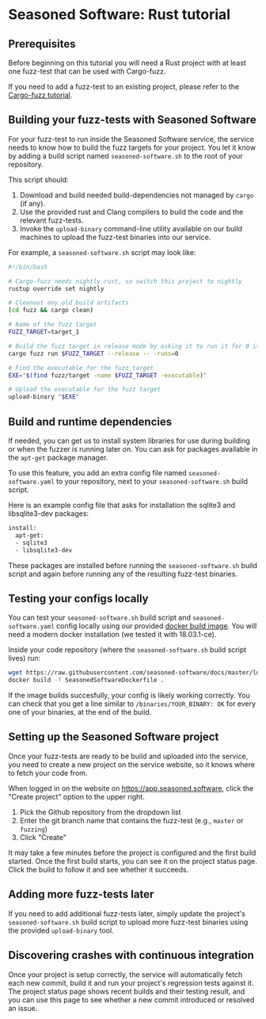 # Seasoned Software: Rust tutorial

## Prerequisites

Before beginning on this tutorial you will need a Rust project with at least one fuzz-test that can be used with Cargo-fuzz.

If you need to add a fuzz-test to an existing project, please refer to the [Cargo-fuzz tutorial](https://rust-fuzz.github.io/book/cargo-fuzz).

## Building your fuzz-tests with Seasoned Software

For your fuzz-test to run inside the Seasoned Software service, the service needs to know how to build the fuzz targets for your project. You let it know by adding a build script named `seasoned-software.sh` to the root of your repository.

This script should:
1. Download and build needed build-dependencies not managed by `cargo` (if any).
1. Use the provided rust and Clang compilers to build the code and the relevant fuzz-tests.
1. Invoke the `upload-binary` command-line utility available on our build machines to upload the fuzz-test binaries into our service.

For example, a `seasoned-software.sh` script may look like:

```.sh
#!/bin/bash

# Cargo-fuzz needs nightly rust, so switch this project to nightly
rustup override set nightly

# Cleanout any old build artifacts
(cd fuzz && cargo clean)

# Name of the fuzz target
FUZZ_TARGET=target_1

# Build the fuzz target in release mode by asking it to run it for 0 iterations
cargo fuzz run $FUZZ_TARGET --release -- -runs=0

# Find the executable for the fuzz target
EXE="$(find fuzz/target -name $FUZZ_TARGET -executable)"

# Upload the executable for the fuzz target
upload-binary "$EXE"
```
## Build and runtime dependencies

If needed, you can get us to install system libraries for use during building or when the fuzzer is running later on. You can ask for packages available in the `apt-get` package manager.

To use this feature, you add an extra config file named `seasoned-software.yaml` to your repository, next to your `seasoned-software.sh` build script.

Here is an example config file that asks for installation the sqlite3 and libsqlite3-dev packages:
```sh
install:
  apt-get:
  - sqlite3
  - libsqlite3-dev
```

These packages are installed before running the `seasoned-software.sh` build script and again before running any of the resulting fuzz-test binaries.

## Testing your configs locally

You can test your `seasoned-software.sh` build script and `seasoned-software.yaml` config locally using our provided [docker build image](https://hub.docker.com/r/seasonedsoftware/builder/). You will need a modern docker installation (we tested it with 18.03.1-ce).

Inside your code repository (where the `seasoned-software.sh` build script lives) run:
```sh
wget https://raw.githubusercontent.com/seasoned-software/docs/master/local-checks/SeasonedSoftwareDockerfile
docker build -f SeasonedSoftwareDockerfile .
```

If the image builds succesfully, your config is likely working correctly. You can check that you get a line similar to `/binaries/YOUR_BINARY: OK` for every one of your binaries, at the end of the build.

## Setting up the Seasoned Software project

Once your fuzz-tests are ready to be build and uploaded into the service, you need to create a new project on the service website, so it knows where to fetch your code from.

When logged in on the website on <https://app.seasoned.software>, click the "Create project" option to the upper right.

1. Pick the Github repository from the dropdown list
1. Enter the git branch name that contains the fuzz-test (e.g., `master` or `fuzzing`)
1. Click "Create"

It may take a few minutes before the project is configured and the first build started. Once the first build starts, you can see it on the project status page. Click the build to follow it and see whether it succeeds.

## Adding more fuzz-tests later

If you need to add additional fuzz-tests later, simply update the project's `seasoned-software.sh` build script to upload more fuzz-test binaries using the provided `upload-binary` tool.

## Discovering crashes with continuous integration
Once your project is setup correctly, the service will automatically fetch each new commit, build it and run your project's regression tests against it. The project status page shows recent builds and their testing result, and you can use this page to see whether a new commit introduced or resolved an issue.
